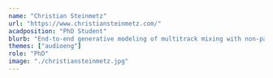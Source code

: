 ```yaml
---
name: "Christian Steinmetz"
url: "https://www.christiansteinmetz.com/"
acadposition: "PhD Student"
blurb: "End-to-end generative modeling of multitrack mixing with non-parallel data and adversarial networks"
themes: ["audioeng"]
role: "PhD"
image: "./christiansteinmetz.jpg"
---
```


